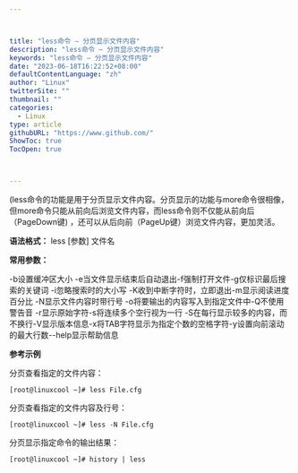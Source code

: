```yaml
---



title: "less命令 – 分页显示文件内容"
description: "less命令 – 分页显示文件内容"
keywords: "less命令 – 分页显示文件内容"
date: "2023-06-18T16:22:52+08:00"
defaultContentLanguage: "zh"
author: "Linux"
twitterSite: ""
thumbnail: ""
categories:
  - Linux
type: article
githubURL: "https://www.github.com/"
ShowToc: true
TocOpen: true



---
```


(less命令的功能是用于分页显示文件内容。分页显示的功能与more命令很相像，但more命令只能从前向后浏览文件内容，而less命令则不仅能从前向后（PageDown键) ，还可以从后向前（PageUp键）浏览文件内容，更加灵活。

**语法格式：** less [参数] 文件名

**常用参数：﻿**

-b设置缓冲区大小 -e当文件显示结束后自动退出-f强制打开文件-g仅标识最后搜索的关键词 -i忽略搜索时的大小写 -K收到中断字符时，立即退出-m显示阅读进度百分比 -N显示文件内容时带行号 -o将要输出的内容写入到指定文件中-Q不使用警告音 -r显示原始字符-s将连续多个空行视为一行 -S在每行显示较多的内容，而不换行-V显示版本信息-x将TAB字符显示为指定个数的空格字符-y设置向前滚动的最大行数--help显示帮助信息

**参考示例**

分页查看指定的文件内容：

```
[root@linuxcool ~]# less File.cfg
```

分页查看指定的文件内容及行号：

```
[root@linuxcool ~]# less -N File.cfg
```

分页显示指定命令的输出结果：

```
[root@linuxcool ~]# history | less
```
